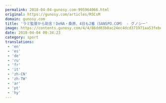 ```yaml
---
permalink: 2018-04-04-gunosy.com-995964066.html
original: https://gunosy.com/articles/RSCsM
domain: gunosy.com
title: 'ラミ監督から助言！DeNA・桑原、4日も2番（SANSPO.COM） - グノシー'
image: https://contents.gunosy.com/4/4/86dd03b0ac24ec4dcd371971aa53febe_content.jpg
date: 2018-04-04 00:34:23
category: sport
translations: 
 - 'en'
 - 'es'
 - 'de'
 - 'ru'
 - 'fr'
 - 'it'
 - 'zh-CN'
 - 'zh-TW'
 - 'ar'
 - 'pt'
 - 'hy'
---
```


